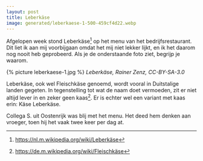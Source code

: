 ```yaml
---
layout: post
title: Leberkäse
image: generated/leberkaese-1-500-459cf4d22.webp
---
```


Afgelopen week stond Leberkäse[^1] op het menu van het bedrijfsrestaurant. Dit liet ik aan mij voorbijgaan omdat het mij niet lekker lijkt, en ik het daarom nog nooit heb geprobeerd. Als je de onderstaande foto ziet, begrijp je waarom.

{% picture leberkaese-1.jpg %}
_Leberkäse, Rainer Zenz, CC-BY-SA-3.0_

Leberkäse, ook wel Fleischkäse genoemd, wordt vooral in Duitstalige landen gegeten. In tegenstelling tot wat de naam doet vermoeden, zit er niet altijd lever in en zeker geen kaas[^2]. Er is echter wel een variant met kaas erin: Käse Leberkäse.

Collega S. uit Oostenrijk was blij met het menu. Het deed hem denken aan vroeger, toen hij het vaak twee keer per dag at.

[^1]: <https://nl.m.wikipedia.org/wiki/Leberkäse>
[^2]: <https://de.m.wikipedia.org/wiki/Fleischkäse>

